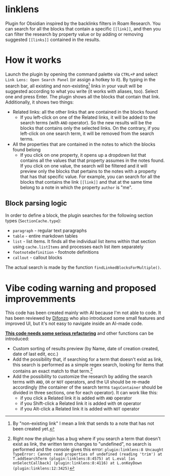 # linklens
Plugin for Obsidian inspired by the backlinks filters in Roam Research. You can search for all the blocks that contain a specific `[[link]]`, and then you can filter the research by property value or by adding or removing suggested `[[links]]` contained in the results.
# How it works

Launch the plugin by opening the command palette via `CTRL+P` and select `Link Lens: Open Search Panel` (or assign a hotkey to it). By typing in the search bar, all existing and non-existing[^1] links in your vault will be suggested according to what you write (it works with aliases, too). Select one and press Enter. The plugin shows all the blocks that contain that link. Additionally, it shows two things:
- Related links: all the other links that are contained in the blocks found
  - If you left-click on one of the Related links, it will be added to the search terms (with `AND` operator). So the new results will be the blocks that contains only the selected links. On the contrary, if you left-click on one search term, it will be removed from the search terms.
- All the properties that are contained in the notes to which the blocks found belong
  - If you click on one property, it opens up a dropdown list that contains all the values that that property assumes in the notes found. If you click on one value, the search will be filtered and it will preview only the blocks that pertains to the notes with a property that has that specific value. For example, you can search for all the blocks that contains the link `[[link]]` and that at the same time belong to a note in which the property `author` is "me".

[^1]: By "non-existing link" I mean a link that sends to a note that has not been created yet.

## Block parsing logic
In order to define a block, the plugin searches for the following section types (`SectionCache.type`):
- `paragraph` - regular text paragraphs
- `table` - entire markdown tables
- `list` - list items. It finds all the individual list items within that section using `cache.listItems` and processes each list item separately
- `footnoteDefinition` - footnote definitions
- `callout` - callout blocks

The actual search is made by the function `findLinkedBlocksForMultiple()`.

# Vibe coding warning and proposed improvemments
This code has been created mainly with AI because I'm not able to code. It has been reviewed by [Difonzo](https://github.com/Difonzo) who also introduced some small features and improved UI, but it's not easy to navigate inside an AI-made code.

<ins>**This code needs some serious refactoring**</ins> and other functions can be introduced:
- Custom sorting of results preview (by Name, date of creation created, date of last edit, ecc.)
- Add the possibility that, if searching for a term that doesn't exist as link, this search is performed as a simple regex search, looking for items that contains an exact match to that term.[^2]
- Add the possibility to customize the research by adding the search terms with `AND`, `OR` or `NOT` operators, and the UI should be re-made accordingly (the container of the search terms `tagsContainer` should be divided in three sections, one for each operator). It can work like this:
  - if you click a Related link it is added with `AND` operator
  - if you Shift-click a Related link it is added with `OR` operator
  - if you Alt-click a Related link it  is added with `NOT` operator


[^2]: Right now the plugin has a bug where if you search a term that doesn't exist as link, the written term changes to "undefined", no search is performed and the console gives this error: `plugin:linklens:8 Uncaught TypeError: Cannot read properties of undefined (reading 'trim')
    at T.addSearchTerm (plugin:linklens:8:4575)
    at L.eval [as onSelectCallback] (plugin:linklens:8:4116)
    at L.onKeyDown (plugin:linklens:12:3425)`
